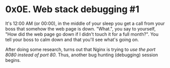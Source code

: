 # 0x0E. Web stack debugging #1

It's 12:00 AM (or 00:00), in the middle of your sleep you get a call from your boss that somehow the web page is down. "What.", you say to yourself, "How did the web page go down if I didn't touch it for a full month?". You tell your boss to calm down and that you'll see what's going on.

After doing some research, turns out that Nginx is trying to *use the port 8080 instead of port 80*. Thus, another bug hunting (debugging) session begins.
